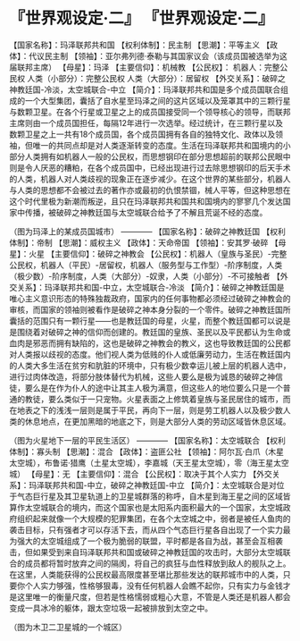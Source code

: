 # 『世界观设定·二』 『世界观设定·二』
【国家名称】：玛泽联邦共和国
【权利体制】：民主制
【思潮】：平等主义
【政体】：代议民主制
【领袖】：亚尔弗列德·泰勒与其国家议会（该成员国被选举为这届联邦主席）
【母星】：玛泽
【主要信仰】：机械教
【公民权】：
机器人：完整公民权
人类（小部分）：完整公民权
人类（大部分）：居留权
【外交关系】：破碎之神教廷国-冷淡，太空城联合-中立
【简介】：玛泽联邦共和国是多个成员国联合组成的一个大型集团，囊括了自水星至玛泽之间的这片区域以及笼罩其中的三颗行星与数颗卫星。在各个行星或卫星之上的成员国接受同一个领导核心的领导，而联邦主席则由一个成员国担任，每隔12年进行一次选举。经过统计，在三颗行星以及数颗卫星之上一共有18个成员国，各个成员国拥有各自的独特文化、政体以及领袖，但唯一的共同点却是对人类逐渐转变的态度。生活在玛泽联邦共和国境内的小部分人类拥有如机器人一般的公民权，而思想钢印在部分思想超前的联邦公民眼中则是令人厌恶的糟粕，在各个成员国中，已经出现进行过去除思想钢印的后天手术的人类，机器人对人类歧视的现象正在逐步减少。在这个世界的某些部分，机器人与人类的思想都不会被过去的著作亦或最初的仇恨禁锢，械人平等，但这种思想在这个时代里极为新潮而叛逆，且只在玛泽联邦共和国共和国境内的寥寥几个发达国家中传播，被破碎之神教廷国与太空城联合给予了不解且荒诞不经的态度。

（图为玛泽上的某成员国城市）
————
【国家名称】：破碎之神教廷国
【权利体制】：帝制
【思潮】：威权主义
【政体】：天命帝国
【领袖】：安其罗·破碎
【母星】：火星
【主要信仰】：破碎之神教会
【公民权】：机器人（皇族与圣民）-完整公民权，机器人（平民）-居留权，机器人（服务型与工作型）-阶序制度，人类（极少数）-阶序制度，人类（大部分）-奴隶，人类（小部分）-不可接触者
【外交关系】：玛泽联邦共和国-中立，太空城联合-冷淡
【简介】：破碎之神教廷国是唯心主义意识形态的特殊独裁政府，国家内的任何事物都必须经过破碎之神教会的审核，而国家的领袖则被看作是破碎之神本身分裂的一个零件。破碎之神教廷国所囊括的范围只有一颗行星——也是教廷国的母星，火星，而整个教廷国都可以说是是围绕着对破碎之神的信仰而创建的。教廷国的皇族、圣民以及平民都认为生命或血肉是邪恶而拥有缺陷的，这也是破碎之神教会的教义，这也导致教廷国的公民都对人类报以歧视的态度。他们视人类为低贱的仆人或低廉劳动力，生活在教廷国内的人类大多生活在贫穷和肮脏的环境中，只有极少数幸运儿被上层的机器人选中，进行过肉体改造，将部分肢体替代为机械，这些人要么是极为诚恳的破碎之神信徒，要么是在作为仆人的途中让其主人极为满意，但这些人的地位要么只是一个普通的教徒，要么类似于一只宠物。火星表面之上修筑着皇族与圣民居住的城市，而在地表之下的浅浅一层则是属于平民，再向下一层，则是劳工机器人以及极少数人类的休息地点，在更加黑暗的地底之下，则是大部分人类的劳动区域皆休息区域。

（图为火星地下一层的平民生活区）
————
【国家名称】：太空城联合
【权利体制】：寡头制
【思潮】：混合
【政体】：盗匪公社
【领袖】：阿尔瓦·白爪（木星太空城），布鲁诺·猎鹰（土星太空城），李嘉城（天王星太空城），零（海王星太空城）
【母星】：无
【主要信仰】：混合
【公民权】：取决于其个人实力
【外交关系】：玛泽联邦共和国-中立，破碎之神教廷国-中立
【简介】：太空城联合是对位于气态巨行星及其卫星轨道上的卫星城群落的称呼，自木星到海王星之间的区域皆算作太空城联合的境内，而这个国家也是太阳系内面积最大的一个国家，太空城政府组织起来就像一个大规模的犯罪集团，在各个太空城之中，弱者是被任人鱼肉的袭击目标，只有强者才可以存活下去，而从四个气态巨行星各自出现了一个实力最为强大的太空城组成了一个极为脆弱的联盟，平时都是各自为战，甚至会互相袭击，但如果受到来自玛泽联邦共和国或破碎之神教廷国的攻击时，大部分太空城联合的成员都将暂时放弃之间的隔阂，将自己的疯狂与血性释放到敌人的舰队之上。在这里，人类能获得的公民权最高限度甚至堪比那些发达的联邦城市中的人类，只要你个人实力够强，性格够狠毒，没有任何机器人会瞧不起你，只有实力与金钱才是这里唯一的衡量尺度，但若是性格懦弱或粗心大意，不管是人类还是机器人都会变成一具冰冷的躯体，跟太空垃圾一起被排放到太空之中。

（图为木卫二卫星城的一个城区）